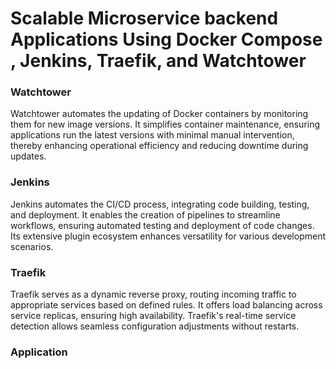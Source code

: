 # Scalable Microservice backend Applications Using Docker Compose , Jenkins, Traefik, and Watchtower 

### Watchtower
Watchtower automates the updating of Docker containers by monitoring them for new image versions. It simplifies container maintenance, ensuring applications run the latest versions with minimal manual intervention, thereby enhancing operational efficiency and reducing downtime during updates.

### Jenkins
Jenkins automates the CI/CD process, integrating code building, testing, and deployment. It enables the creation of pipelines to streamline workflows, ensuring automated testing and deployment of code changes. Its extensive plugin ecosystem enhances versatility for various development scenarios.

### Traefik
Traefik serves as a dynamic reverse proxy, routing incoming traffic to appropriate services based on defined rules. It offers load balancing across service replicas, ensuring high availability. Traefik's real-time service detection allows seamless configuration adjustments without restarts.

### Application 

